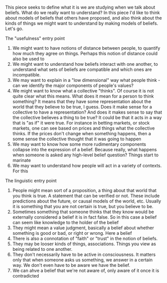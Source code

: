 This piece seeks to define what it is we are studying when we talk about beliefs. What do we really want to understand? In this piece I'd like to think about models of beliefs that others have proposed, and also think about the kinds of things we might want to understand by making models of beliefs. Let's go. 

The "usefulness" entry point
1. We might want to have notions of distance between people, to quantify how much they agree on things. Perhaps this notion of distance could also be used to 
2. We might want to understand how beliefs interact with one another, to understand what sets of beliefs are compatible and which ones are incompatible. 
3. We may want to explain in a "low dimensional" way what people think - can we identify the major components of people's values?
4. We might want to know what a collective "thinks". Of course it is not quite clear what this means. What does it mean for a person to think something? It means that they have some representation about the world that they believe to be true, I guess. Does it make sense for a collective to have a representation? And does it makes sense to say that the collective believes a thing to be true? It could be that it acts in a way that is "as if" it were true. For instance in betting markets, or stock markets, one can see based on prices and things what the collective thinks. If the prices don't change when something happens, then a some sense the collective thought that it was going to happen
5. We may want to know how some more rudimentary components collapse into the expression of a belief. Because really, what happens when someone is asked any high-level belief question? Things start to marinate 
6. We may want to understand how people will act in a variety of contexts. For this 

The linguistic entry point
1. People might mean sort of a proposition, a thing about that world that you think is true. A statement that can be verified or not. These include predictions about the future, or causal models of the world, etc. Usually it is something that you are not certain is true, but you believe to be.
2. Sometimes something that someone thinks that they know would be externally considered a belief it is in fact false. So in this case a belief can seem like knowledge to the holder of the belief 
3. They might mean a value judgment, basically a belief about whether something is good or bad, or right or wrong. Here a belief 
4. There is also a connotation of "faith" or "trust" in the notion of beliefs. 
5. They may be looser kinds of things, associations. Things you view as being related to one another. 
6. They don't necessarily have to be active in consciousness. It matters only that when someone asks us something, we answer in a certain way. We don't even have to be aware we have the belief.
7. We can ahve a belief that we're not aware of, only aware of it once it is contradicted
